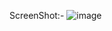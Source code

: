 ScreenShot:-
![image](https://github.com/user-attachments/assets/6a9e5b55-b892-4da9-af6d-c7e049c19ad7)

